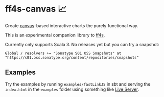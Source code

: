 # ff4s-canvas :chart_with_upwards_trend:

Create [canvas](https://developer.mozilla.org/en-US/docs/Web/API/Canvas_API)-based interactive charts the purely functional way.

This is an experimental companion library to [ff4s](https://www.github.com/buntec/ff4s).

Currently only supports Scala 3. No releases yet but you can try a snapshot:

```
Global / resolvers += "Sonatype S01 OSS Snapshots" at "https://s01.oss.sonatype.org/content/repositories/snapshots"
```

## Examples

Try the examples by running `examples/fastLinkJS` in sbt and serving
the `index.html` in the `examples` folder using something
like [Live Server](https://www.npmjs.com/package/live-server).
